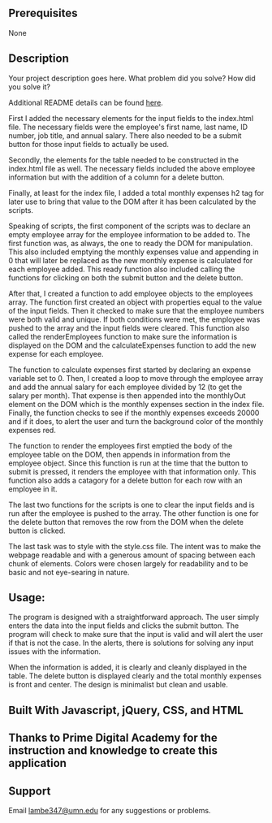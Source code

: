 
## Prerequisites
None


## Description
Your project description goes here. What problem did you solve? How did you solve it?

Additional README details can be found [here](https://github.com/PrimeAcademy/readme-template/blob/master/README.md).

First I added the necessary elements for the input fields to the index.html file. The necessary fields were the employee's first name, last name, ID number, job title, and annual salary. There also needed to be a submit button for those input fields to actually be used.

Secondly, the elements for the table needed to be constructed in the index.html file as well. The necessary fields included the above employee information but with the addition of a column for a delete button.

Finally, at least for the index file, I added a total monthly expenses h2 tag for later use to bring that value to the DOM after it has been calculated by the scripts. 

Speaking of scripts, the first component of the scripts was to declare an empty employee array for the employee information to be added to. The first function was, as always, the one to ready the DOM for manipulation. This also included emptying the monthly expenses value and appending in 0 that will later be replaced as the new monthly expense is calculated for each employee added. This ready function also included calling the functions for clicking on both the submit button and the delete button. 

After that, I created a function to add employee objects to the employees array. The function first created an object with properties equal to the value of the input fields. Then it checked to make sure that the employee numbers were both valid and unique. If both conditions were met, the employee was pushed to the array and the input fields were cleared. This function also called the renderEmployees function to make sure the information is displayed on the DOM and the calculateExpenses function to add the new expense for each employee. 

The function to calculate expenses first started by declaring an expense variable set to 0. Then, I created a loop to move through the employee array and add the annual salary for each employee divided by 12 (to get the salary per month). That expense is then appended into the monthlyOut element on the DOM which is the monthly expenses section in the index file. Finally, the function checks to see if the monthly expenses exceeds 20000 and if it does, to alert the user and turn the background color of the monthly expenses red. 

The function to render the employees first emptied the body of the employee table on the DOM, then appends in information from the employee object. Since this function is run at the time that the button to submit is pressed, it renders the employee with that information only. This function also adds a catagory for a delete button for each row with an employee in it. 

The last two functions for the scripts is one to clear the input fields and is run after the employee is pushed to the array. The other function is one for the delete button that removes the row from the DOM when the delete button is clicked. 

The last task was to style with the style.css file. The intent was to make the webpage readable and with a generous amount of spacing between each chunk of elements. Colors were chosen largely for readability and to be basic and not eye-searing in nature.

## Usage:
The program is designed with a straightforward approach. The user simply enters the data into the input fields and clicks the submit button. The program will check to make sure that the input is valid and will alert the user if that is not the case. In the alerts, there is solutions for solving any input issues with the information. 

When the information is added, it is clearly and cleanly displayed in the table. The delete button is displayed clearly and the total monthly expenses is front and center. The design is minimalist but clean and usable. 

## Built With Javascript, jQuery, CSS, and HTML 

## Thanks to Prime Digital Academy for the instruction and knowledge to create this application 

## Support 
Email lambe347@umn.edu for any suggestions or problems. 
